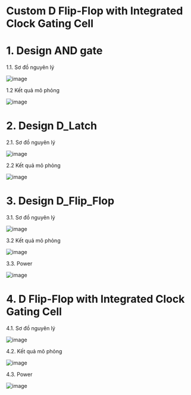# Custom D Flip-Flop with Integrated Clock Gating Cell
# 1.	Design AND gate

1.1. Sơ đồ nguyên lý

![image](https://github.com/user-attachments/assets/9242ca5e-acaf-48f4-b3cf-5dfa7d3ad5a6)

1.2 Kết quả mô phỏng

![image](https://github.com/user-attachments/assets/0c71e5ff-1982-4bc7-8c6d-fea97860b0eb)

# 2.	Design D_Latch

2.1. Sơ đồ nguyên lý

![image](https://github.com/user-attachments/assets/6a1788e3-6a2b-43dd-9e48-dba7e32f4ed4)

2.2 Kết quả mô phỏng

![image](https://github.com/user-attachments/assets/2eb017ca-69ce-4190-bfbe-1d9752fdace6)


# 3.	Design D_Flip_Flop

3.1. Sơ đồ nguyên lý

![image](https://github.com/user-attachments/assets/e3dc1c0a-f94d-4c38-9ef0-4ae5d645bfae)

3.2 Kết quả mô phỏng

![image](https://github.com/user-attachments/assets/0ea755b7-c6a6-4ec1-9c4a-badba30b924b)

3.3. Power

![image](https://github.com/user-attachments/assets/1e34abd3-82e2-463c-bf38-46016b092429)


# 4. D Flip-Flop with Integrated Clock Gating Cell

4.1. Sơ đồ nguyên lý

![image](https://github.com/user-attachments/assets/3f4c811c-d838-47b7-8a40-fa96e316b899)

4.2. Kết quả mô phỏng

![image](https://github.com/user-attachments/assets/4eb026ff-9221-49ef-b771-682333a7e08b)

4.3. Power

![image](https://github.com/user-attachments/assets/48c0331f-9288-49d4-b838-439e265e3b76)









